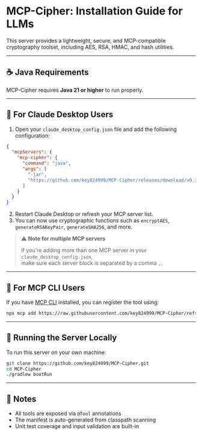 # MCP-Cipher: Installation Guide for LLMs

This server provides a lightweight, secure, and MCP-compatible cryptography toolset, including AES, RSA, HMAC, and hash utilities.

---

## ☕ Java Requirements

MCP-Cipher requires **Java 21 or higher** to run properly.

---

## 🔹 For Claude Desktop Users

1. Open your `claude_desktop_config.json` file and add the following configuration:

```json
{
  "mcpServers": {
    "mcp-cipher": {
      "command": "java",
      "args": [
        "-jar",
        "https://github.com/key824999/MCP-Cipher/releases/download/v0.1.0/mcp-cipher.jar"
      ]
    }
  }
}
```

2. Restart Claude Desktop or refresh your MCP server list.
3. You can now use cryptographic functions such as `encryptAES`, `generateRSAKeyPair`, `generateSHA256`, and more.

> ⚠️ **Note for multiple MCP servers**
>
> If you're adding more than one MCP server in your `claude_desktop_config.json`,  
> make sure each server block is separated by a comma `,`.

---

## 🔹 For MCP CLI Users

If you have [MCP CLI](https://www.npmjs.com/package/mcp) installed, you can register the tool using:

```bash
npx mcp add https://raw.githubusercontent.com/key824999/MCP-Cipher/refs/heads/master/manifest.json
```

---

## 🔹 Running the Server Locally

To run this server on your own machine:

```bash
git clone https://github.com/key824999/MCP-Cipher.git
cd MCP-Cipher
./gradlew bootRun
```

---

## 📌 Notes

- All tools are exposed via `@Tool` annotations
- The manifest is auto-generated from classpath scanning
- Unit test coverage and input validation are built-in
